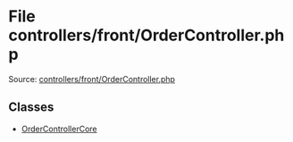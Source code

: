 File controllers/front/OrderController.php
=========

Source: [controllers/front/OrderController.php](https://github.com/PrestaShop/PrestaShop/blob/1.5.2.0/controllers/front/OrderController.php)


Classes
-------

* [OrderControllerCore](class.OrderControllerCore.md)

